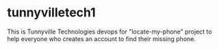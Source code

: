 # tunnyvilletech1
This is Tunnyville Technologies devops for "locate-my-phone" project to help everyone who creates an account to find their missing phone.
